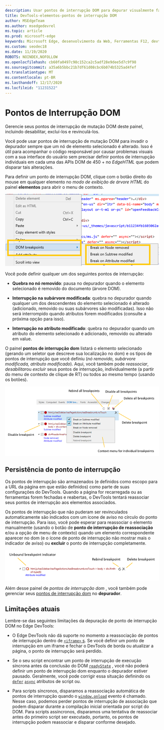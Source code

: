 ```yaml
---
description: Usar pontos de interrupção DOM para depurar visualmente falhas de layout na página
title: DevTools-elementos-pontos de interrupção DOM
author: MSEdgeTeam
ms.author: msedgedevrel
ms.topic: article
ms.prod: microsoft-edge
keywords: Microsoft Edge, desenvolvimento da Web, Ferramentas F12, devtools, elementos, pontos de interrupção dom, mutação do dom
ms.custom: seodec18
ms.date: 11/19/2020
ROBOTS: NOINDEX,NOFOLLOW
ms.openlocfilehash: cb60fa0497c98c152ca2c5adf28e9dee5d7c9f98
ms.sourcegitcommit: a35a6b5bbc21b7df61d08cbc6b074b5325ad4fef
ms.translationtype: MT
ms.contentlocale: pt-BR
ms.lasthandoff: 12/17/2020
ms.locfileid: "11231522"
---
```

# Pontos de Interrupção DOM

Gerencie seus pontos de interrupção de mutação DOM deste painel, incluindo desabilitar, excluí-los e revinculá-los.

Você pode usar pontos de interrupção de mutação DOM para invadir o depurador sempre que um nó de elemento selecionado é alterado. Isso é útil para acompanhar o código responsável por causar problemas visuais com a sua interface do usuário sem precisar definir pontos de interrupção individuais em cada uma das APIs DOM de 450 + no *EdgeHTML* que podem disparar tais alterações. 

Para definir um ponto de interrupção DOM, clique com o botão direito do mouse em qualquer elemento no *modo de exibição de árvore HTML* do painel **elementos** para abrir o menu de contexto.

![Menu de contexto de pontos de interrupção DOM](../media/elements_dom_breakpoints_contextmenu.png)

Você pode definir qualquer um dos seguintes pontos de interrupção:

 - **Quebra no nó removido**: pausa no depurador quando o elemento selecionado é removido do documento (árvore DOM).

 - **Interrupção na subárvore modificada**: quebra no depurador quando qualquer um dos descendentes do elemento selecionado é alterado (adicionado, removido ou suas subárvores são modificadas). Isso não será interrompido quando atributos forem modificados (consulte a próxima opção para isso).

 - **Interrupção no atributo modificado**: quebra no depurador quando um atributo do elemento selecionado é adicionado, removido ou alterado em value.

O painel **pontos de interrupção dom** listará o elemento selecionado (gerando um seletor que descreve sua localização no dom) e os tipos de pontos de interrupção que você definiu (*nó removido, subárvore modificada, atributo modificado*). Aqui, você também pode *reassociar*, *desabilitar*ou *excluir* seus pontos de interrupção, individualmente (a partir do menu de contexto de clique de RT) ou todos ao mesmo tempo (usando os botões).

![Painel pontos de interrupção DOM](../media/elements_dom_breakpoints.png)

## Persistência de ponto de interrupção

Os pontos de interrupção são armazenados (e definidos como escopo para a URL da página em que estão definidos) como parte de suas configurações do DevTools. Quando a página for recarregada ou as ferramentas forem fechadas e reabertas, o DevTools tentará reassociar seus pontos de interrupção aos elementos associados.

Os pontos de interrupção que não puderam ser revinculados automaticamente são indicados com um ícone de aviso no círculo do ponto de interrupção. Para isso, você pode esperar para reassociar o elemento manualmente (usando o botão de **ponto de interrupção de reassociação** e/ou a opção de menu de contexto) quando um elemento correspondente aparecer no dom (e o ícone de ponto de interrupção não mostrar mais o indicador de aviso) ou **excluir** o ponto de interrupção completamente.

![Indicador de ponto de interrupção não associado](../media/elements_dom_breakpoint_unbound.png)

Além desse painel de *pontos de interrupção dom* , você também pode gerenciar seus [pontos de interrupção dom](../debugger.md#dom-breakpoints) no **depurador**.

## Limitações atuais

Lembre-se das seguintes limitações da depuração de ponto de interrupção DOM no Edge DevTools:

- O Edge DevTools não dá suporte no momento a reassociação de pontos de interrupção dentro de [ `<iframe>` s](https://developer.mozilla.org/docs/Web/HTML/Element/iframe). Se você definir um ponto de interrupção em um iframe e fechar o DevTools de borda ou atualizar a página, o ponto de interrupção será perdido.

- Se o seu script encontrar um ponto de interrupção de execução síncrona antes da conclusão do DOM [`readyState`](https://developer.mozilla.org/docs/Web/API/Document/readyState) , você não poderá definir um ponto de interrupção dom enquanto o depurador estiver pausado. Geralmente, você pode corrigir essa situação definindo os [`defer`](https://developer.mozilla.org/docs/Web/HTML/Element/script#Attributes) [`async`](https://developer.mozilla.org/docs/Web/HTML/Element/script#Attributes) atributos de script ou.

- Para scripts síncronos, disparamos a reassociação automática de pontos de interrupção quando o [`window.onload`](https://developer.mozilla.org/docs/Web/API/GlobalEventHandlers/onload) evento é chamado. Nesse caso, podemos perder pontos de interrupção de associação que podem disparar durante a compilação inicial orientada por script do DOM. Para scripts assíncronos, disparamos uma tentativa de reassociar antes do primeiro script ser executado, portanto, os pontos de interrupção podem reassociar e disparar conforme desejado.
